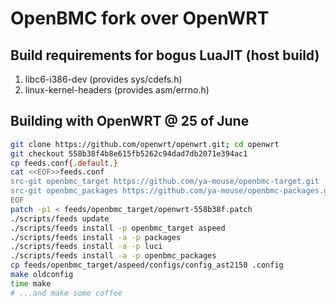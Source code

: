 # OpenBMC fork over OpenWRT
## Build requirements for bogus LuaJIT (host build)
1. libc6-i386-dev (provides sys/cdefs.h)
2. linux-kernel-headers (provides asm/errno.h)

## Building with OpenWRT @ 25 of June
```sh
git clone https://github.com/openwrt/openwrt.git; cd openwrt
git checkout 558b38f4b8e615fb5262c94dad7db2071e394ac1
cp feeds.conf{.default,}
cat <<EOF>>feeds.conf
src-git openbmc_target https://github.com/ya-mouse/openbmc-target.git
src-git openbmc_packages https://github.com/ya-mouse/openbmc-packages.git
EOF
patch -p1 < feeds/openbmc_target/openwrt-558b38f.patch
./scripts/feeds update
./scripts/feeds install -p openbmc_target aspeed
./scripts/feeds install -a -p packages
./scripts/feeds install -a -p luci
./scripts/feeds install -a -p openbmc_packages
cp feeds/openbmc_target/aspeed/configs/config_ast2150 .config
make oldconfig
time make
# ...and make some coffee
```
